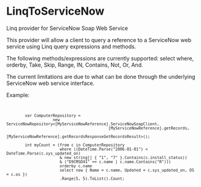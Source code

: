 LinqToServiceNow
================

Linq provider for ServiceNow Soap Web Service

This provider will allow a client to query a reference to a ServiceNow web service using Linq query expressions and methods.

The following methods/expressions are currently supported: select where, orderby, Take, Skip, Range, IN, Contains, Not, Or, And.

The current limitations are due to what can be done through the underlying ServiceNow web service interface.

Example:<br/>
<code>

            var ComputerRepository =
                        new ServiceNowRepository<[MyServiceNowReference].ServiceNowSoapClient, 
                                                [MyServiceNowReference].getRecords, 
                                                [MyServiceNowReference].getRecordsResponseGetRecordsResult>();

            int myCount = (from c in ComputerRepository
                           where ((DateTime.Parse("2006-01-01") < DateTime.Parse(c.sys_updated_on)
                           & new string[] { "1", "7" }.Contains(c.install_status))
                           & ("D9CMSD41" == c.name | c.name.Contains("R")))
                           orderby c.name
                           select new { Name = c.name, Updated = c.sys_updated_on, OS = c.os })
                           .Range(5, 5).ToList().Count;
</code>
